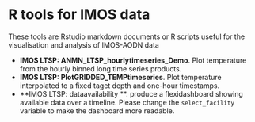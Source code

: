 # R tools for IMOS data

These tools are Rstudio markdown documents or R scripts useful for the visualisation and analysis of IMOS-AODN data

- **IMOS LTSP: ANMN_LTSP_hourlytimeseries_Demo**. Plot temperature from the hourly binned long time series products. 
- **IMOS LTSP: PlotGRIDDED_TEMPtimeseries**. Plot temperature interpolated to a fixed taget depth and one-hour timestamps. 
- **IMOS LTSP: dataavailability **. produce a flexidashboard showing available data over a timeline. Please change the `select_facility` variable to make the dashboard more readable. 



